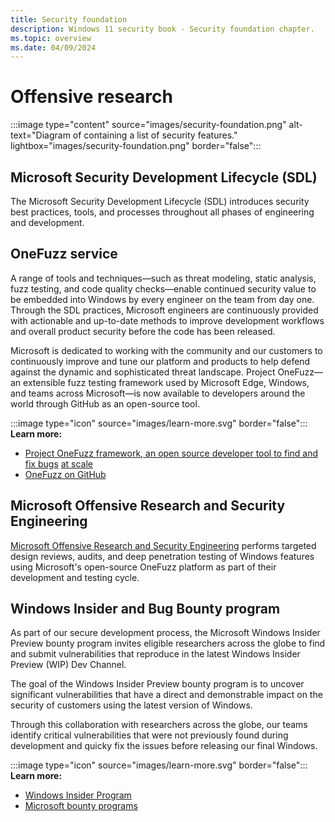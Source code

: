```yaml
---
title: Security foundation
description: Windows 11 security book - Security foundation chapter.
ms.topic: overview
ms.date: 04/09/2024
---
```


# Offensive research

:::image type="content" source="images/security-foundation.png" alt-text="Diagram of containing a list of security features." lightbox="images/security-foundation.png" border="false":::

## Microsoft Security Development Lifecycle (SDL)

The Microsoft Security Development Lifecycle (SDL) introduces security best practices, tools, and processes throughout all phases of engineering and development.

## OneFuzz service

A range of tools and techniques—such as threat modeling, static analysis, fuzz testing, and code quality checks—enable continued security value to be embedded into Windows by every engineer on the team from day one. Through the SDL practices, Microsoft engineers are continuously provided with actionable and up-to-date methods to improve development workflows and overall product security before the code has been released.

Microsoft is dedicated to working with the community and our customers to continuously improve and tune our platform and products to help defend against the dynamic and sophisticated threat landscape. Project OneFuzz—an extensible fuzz testing framework used by Microsoft Edge, Windows, and teams across Microsoft—is now available to developers around the world through GitHub as an open-source tool.

:::image type="icon" source="images/learn-more.svg" border="false"::: **Learn more:**

- [Project OneFuzz framework, an open source developer tool to find and fix bugs](https://www.microsoft.com/security/blog/2020/09/15/microsoft-onefuzz-framework-open-source-developer-tool-fix-bugs/) [at scale](https://www.microsoft.com/security/blog/2020/09/15/microsoft-onefuzz-framework-open-source-developer-tool-fix-bugs/)
- [OneFuzz on GitHub](https://github.com/microsoft/onefuzz)

## Microsoft Offensive Research and Security Engineering

[Microsoft Offensive Research and Security Engineering](https://github.com/microsoft/WindowsAppSDK-Samples?msclkid=1a6280c6c73d11ecab82868efae04e5c) [](https://github.com/microsoft/WindowsAppSDK-Samples?msclkid=1a6280c6c73d11ecab82868efae04e5c)performs targeted design reviews, audits, and deep penetration testing of Windows features using Microsoft's open-source OneFuzz platform as part of their development and testing cycle.

## Windows Insider and Bug Bounty program

As part of our secure development process, the Microsoft Windows Insider Preview bounty program invites eligible researchers across the globe to find and submit vulnerabilities that reproduce in the latest Windows Insider Preview (WIP) Dev Channel.

The goal of the Windows Insider Preview bounty program is to uncover significant vulnerabilities that have a direct and demonstrable impact on the security of customers using the latest version of Windows.

Through this collaboration with researchers across the globe, our teams identify critical vulnerabilities that were not previously found during development and quicky fix the issues before releasing our final Windows.

:::image type="icon" source="images/learn-more.svg" border="false"::: **Learn more:**

- [Windows Insider Program](/windows-insider/get-started)
- [Microsoft bounty programs](https://www.microsoft.com/msrc/bounty)
